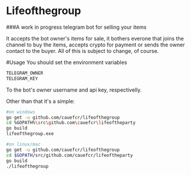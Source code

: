# Lifeofthegroup
###A work in progress telegram bot for selling your items

It accepts the bot owner's items for sale, it bothers everone that joins the channel to buy the items, accepts crypto for payment or sends the owner contact to the buyer. All of this is subject to change, of course.

#Usage
You should set the environment variables
```bash
TELEGRAM_OWNER
TELEGRAM_KEY
```
To the bot's owner username and api key, respectivelly.

Other than that it's a simple:

```bash
#on windows
go get -u github.com/cauefcr/lifeofthegroup
cd %GOPATH%\src\github.com\cauefcr\lifeoftheparty
go build
lifeofthegroup.exe

#on linux/mac
go get -u github.com/cauefcr/lifeofthegroup
cd $GOPATH/src/github.com/cauefcr/lifeoftheparty
go build
./lifeofthegroup

```
